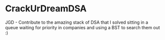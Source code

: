 # CrackUrDreamDSA
JGD - Contribute to the amazing stack of DSA that I solved sitting in a queue waiting for priority in companies and using a BST to search them out :)
